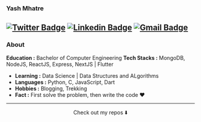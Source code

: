 ### Yash Mhatre
[![Twitter Badge](https://img.shields.io/badge/-Yash_Mhatre-1ca0f1?style=flat-square&logo=twitter&logoColor=white&link=https://twitter.com/theyashmhatre)](https://twitter.com/theyashmhatre)  [![Linkedin Badge](https://img.shields.io/badge/-Yash_Mhatre-blue?style=flat-square&logo=Linkedin&logoColor=white&link=https://www.linkedin.com/in/yash-mhatre-7a7bb31a0/)](https://www.linkedin.com/in/yash-mhatre-7a7bb31a0/) [![Gmail Badge](https://img.shields.io/badge/-yashmhatre62@gmail.com-c14438?style=flat-square&logo=Gmail&logoColor=white&link=mailto:yashmhatre62@gmail.com)](mailto:yashmhatre62@gmail.com)
---------------------------------------------------------------------------------------------------------------------------------------------------------------------------------
### About
   **Education :** Bachelor of Computer Engineering
   **Tech Stacks :** MongoDB, NodeJS, ReactJS, Express, NextJS  |  Flutter
-  **Learning :** Data Science | Data Structures and ALgorithms
-  **Languages :** Python, C, JavaScript, Dart
-  **Hobbies :** Blogging, Trekking
-  **Fact :** First solve the problem, then write the code :heart: 

---------------------------------------------------------------------------------------------------------------------------------------------------------------------------------
<div align="center>
<img alt="Yash's github stats" src="https://github-readme-stats.vercel.app/api?username=theyashmhatre&&show_icons=true&title_color=ffffff&icon_color=bb2acf&text_color=daf7dc&bg_color=151515" ></div>

<p align="center">
Check out my repos ⬇️  
</p>
